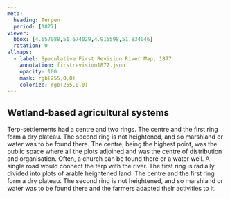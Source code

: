 ```yaml
---
meta:
  heading: Terpen
  period: [1877]
viewer:
  bbox: [4.657088,51.674029,4.915598,51.834046]
  rotation: 0
allmaps:
  - label: Speculative First Revision River Map, 1877
    annotation: firstrevision1877.json
    opacity: 100
    mask: rgb(255,0,0)
    colorize: rgb(255,0,0)
---
```


## Wetland-based agricultural systems

Terp-settlements had a centre and two rings. The centre and the first ring form a dry plateau. The second ring is not heightened, and so marshland or water was to be found there. The centre, being the highest point, was the public space where all the plots adjoined and was the centre of distribution and organisation. Often, a church can be found there or a water well. A single road would connect the terp with the river. The first ring is radially divided into plots of arable heightened land. The centre and the first ring form a dry plateau. The second ring is not heightened, and so marshland or water was to be found there and the farmers adapted their activities to it. 